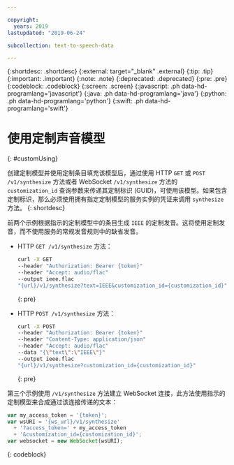 ```yaml
---

copyright:
  years: 2019
lastupdated: "2019-06-24"

subcollection: text-to-speech-data

---
```


{:shortdesc: .shortdesc}
{:external: target="_blank" .external}
{:tip: .tip}
{:important: .important}
{:note: .note}
{:deprecated: .deprecated}
{:pre: .pre}
{:codeblock: .codeblock}
{:screen: .screen}
{:javascript: .ph data-hd-programlang='javascript'}
{:java: .ph data-hd-programlang='java'}
{:python: .ph data-hd-programlang='python'}
{:swift: .ph data-hd-programlang='swift'}

# 使用定制声音模型
{: #customUsing}

创建定制模型并使用定制条目填充该模型后，通过使用 HTTP `GET` 或 `POST /v1/synthesize` 方法或者 WebSocket `/v1/synthesize` 方法的 `customization_id` 查询参数来传递其定制标识 (GUID)，可使用该模型。如果包含定制标识，那么必须使用拥有指定定制模型的服务实例的凭证来调用 `synthesize` 方法。
{: shortdesc}

前两个示例根据指示的定制模型中的条目生成 `IEEE` 的定制发音。这将使用定制发音，而不使用服务的常规发音规则中的缺省发音。

-   HTTP `GET /v1/synthesize` 方法：

    ```bash
    curl -X GET
    --header "Authorization: Bearer {token}"
    --header "Accept: audio/flac"
    --output ieee.flac
    "{url}/v1/synthesize?text=IEEE&customization_id={customization_id}"
    ```
    {: pre}

-   HTTP `POST /v1/synthesize` 方法：

    ```bash
    curl -X POST
    --header "Authorization: Bearer {token}"
    --header "Content-Type: application/json"
    --header "Accept: audio/flac"
    --data "{\"text\":\"IEEE\"}"
    --output ieee.flac
    "{url}/v1/synthesize?customization_id={customization_id}"
    ```
    {: pre}

第三个示例使用 `/v1/synthesize` 方法建立 WebSocket 连接，此方法使用指示的定制模型来合成通过该连接传递的文本：

```javascript
var my_access_token = '{token}';
var wsURI = '{ws_url}/v1/synthesize'
  + '?access_token=' + my_access_token
  + '&customization_id={customization_id}';
var websocket = new WebSocket(wsURI);
```
{: codeblock}
